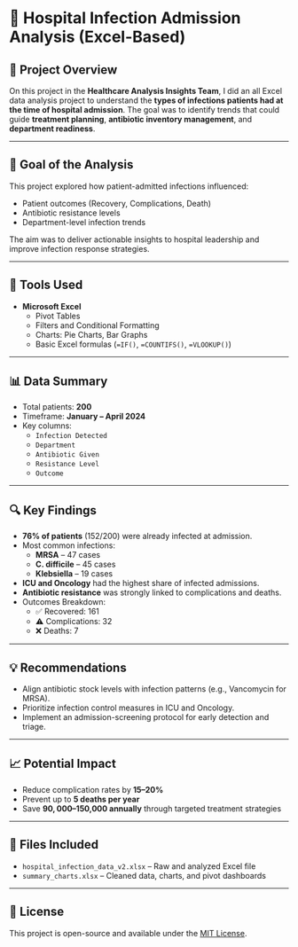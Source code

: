 # 🧮 Hospital Infection Admission Analysis (Excel-Based)

## 📌 Project Overview

On this project in the **Healthcare Analysis Insights Team**, I did an all Excel data analysis project to understand the **types of infections patients had at the time of hospital admission**. The goal was to identify trends that could guide **treatment planning**, **antibiotic inventory management**, and **department readiness**.

---

## 🎯 Goal of the Analysis

This project explored how patient-admitted infections influenced:

- Patient outcomes (Recovery, Complications, Death)
- Antibiotic resistance levels
- Department-level infection trends

The aim was to deliver actionable insights to hospital leadership and improve infection response strategies.

---

## 🧰 Tools Used

- **Microsoft Excel**
  - Pivot Tables
  - Filters and Conditional Formatting
  - Charts: Pie Charts, Bar Graphs
  - Basic Excel formulas (`=IF()`, `=COUNTIFS()`, `=VLOOKUP()`)

---

## 📊 Data Summary

- Total patients: **200**
- Timeframe: **January – April 2024**
- Key columns:
  - `Infection Detected`
  - `Department`
  - `Antibiotic Given`
  - `Resistance Level`
  - `Outcome`

---

## 🔍 Key Findings

- **76% of patients** (152/200) were already infected at admission.
- Most common infections:
  - **MRSA** – 47 cases
  - **C. difficile** – 45 cases
  - **Klebsiella** – 19 cases
- **ICU and Oncology** had the highest share of infected admissions.
- **Antibiotic resistance** was strongly linked to complications and deaths.
- Outcomes Breakdown:
  - ✅ Recovered: 161
  - ⚠️ Complications: 32
  - ❌ Deaths: 7

---

## 💡 Recommendations

- Align antibiotic stock levels with infection patterns (e.g., Vancomycin for MRSA).
- Prioritize infection control measures in ICU and Oncology.
- Implement an admission-screening protocol for early detection and triage.

---

## 📈 Potential Impact

- Reduce complication rates by **15–20%**
- Prevent up to **5 deaths per year**
- Save **$90,000–$150,000 annually** through targeted treatment strategies

---

## 📁 Files Included

- `hospital_infection_data_v2.xlsx` – Raw and analyzed Excel file
- `summary_charts.xlsx` – Cleaned data, charts, and pivot dashboards

---

## 🪪 License

This project is open-source and available under the [MIT License](LICENSE).

